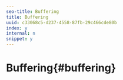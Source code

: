 ```yaml
---
seo-title: Buffering
title: Buffering
uuid: c33068c5-d237-4558-87fb-29c466cde80b
index: y
internal: n
snippet: y
---
```


# Buffering{#buffering}

